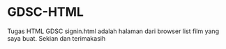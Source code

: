 # GDSC-HTML
Tugas HTML GDSC
signin.html adalah halaman dari browser list film yang saya buat. Sekian dan terimakasih
